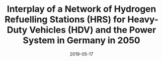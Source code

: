 ---
title: Interplay of a Network of Hydrogen Refuelling Stations (HRS) for Heavy-Duty Vehicles (HDV) and the Power System in Germany in 2050
date: 2019-05-17
summary: 26th Workshop Student Chapters of the GEE (International Association for Energy Economics)
authors: ["admin"]

links:
  - icon_pack: fas
    icon: microphone
    name: presentation
    url: 'https://www.neumann.fyi/files/gee_presentation.pdf'
---